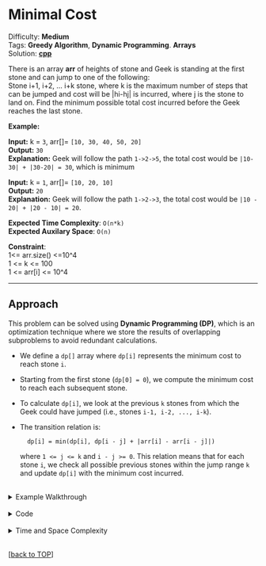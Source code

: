 # Minimal Cost

Difficulty: **Medium** <br>
Tags: **Greedy Algorithm**, **Dynamic Programming**. **Arrays** <br>
Solution: **[cpp](minimalCost.cpp)** <br>

There is an array **arr** of heights of stone and Geek is standing at the first stone and can jump to one of the following:  <br>
Stone i+1, i+2, ... i+k stone, where k is the maximum number of steps that can be jumped and cost will be |hi-hj| is incurred, where j is the stone to land on. Find the minimum possible total cost incurred before the Geek reaches the last stone.

**Example:**

**Input:** k = `3`, arr[]= `[10, 30, 40, 50, 20]`   <br>
**Output:** `30`   <br>
**Explanation:** Geek will follow the path `1->2->5`, the total cost would be `|10-30| + |30-20| = 30`, which is minimum

**Input:** k = `1`, arr[]= `[10, 20, 10]` <br>
**Output:** `20` <br>
**Explanation:** Geek will follow the path `1->2->3`, the total cost would be `|10 - 20| + |20 - 10| = 20`.

**Expected Time Complexity**: `O(n*k)`  
**Expected Auxilary Space**: `O(n)`

**Constraint**:  
1<= arr.size() <=10^4   <br>
1 <= k <= 100  <br>
1 <= arr[i] <= 10^4 <br>

---

## **Approach**

This problem can be solved using **Dynamic Programming (DP)**, which is an optimization technique where we store the results of overlapping subproblems to avoid redundant calculations.

- We define a `dp[]` array where `dp[i]` represents the minimum cost to reach stone `i`.
- Starting from the first stone (`dp[0] = 0`), we compute the minimum cost to reach each subsequent stone.
- To calculate `dp[i]`, we look at the previous `k` stones from which the Geek could have jumped (i.e., stones `i-1, i-2, ..., i-k`).
- The transition relation is:

        dp[i] = min(dp[i], dp[i - j] + |arr[i] - arr[i - j]|)

  where `1 <= j <= k` and `i - j >= 0`. This relation means that for each stone `i`, we check all possible previous stones within the jump range `k` and update `dp[i]` with the minimum cost incurred.

<br>
<details>
<summary>Example Walkthrough</summary>

Let's take the example:

**Input**: `k = 3`, `arr[] = [10, 30, 40, 50, 20]`

- Initialize the DP array: `dp[] = [0, INF, INF, INF, INF]`
  (where `INF` is a large value like `INT_MAX` used to represent an initially unreachable stone)

- **Stone 1 (`i = 0`)**: No cost as we start here, so `dp[0] = 0`.

- **Stone 2 (`i = 1`)**: 
  - We can jump from `dp[0]` to `dp[1]`.
  - `dp[1] = min(INF, dp[0] + |arr[1] - arr[0]|) = min(INF, 0 + |30 - 10|) = 20`.
  - So, `dp[1] = 20`.

- **Stone 3 (`i = 2`)**:
  - We can jump from either stone `dp[1]` or `dp[0]`:
    - From `dp[1]`: `dp[2] = min(INF, dp[1] + |arr[2] - arr[1]|) = min(INF, 20 + |40 - 30|) = 30`
    - From `dp[0]`: `dp[2] = min(30, dp[0] + |arr[2] - arr[0]|) = min(30, 0 + |40 - 10|) = 30`
  - So, `dp[2] = 30`.

- **Stone 4 (`i = 3`)**:
  - We can jump from `dp[2]`, `dp[1]`, or `dp[0]`:
    - From `dp[2]`: `dp[3] = min(INF, dp[2] + |arr[3] - arr[2]|) = min(INF, 30 + |50 - 40|) = 40`
    - From `dp[1]`: `dp[3] = min(40, dp[1] + |arr[3] - arr[1]|) = min(40, 20 + |50 - 30|) = 40`
    - From `dp[0]`: `dp[3] = min(40, dp[0] + |arr[3] - arr[0]|) = min(40, 0 + |50 - 10|) = 40`
  - So, `dp[3] = 40`.

- **Stone 5 (`i = 4`)**:
  - We can jump from `dp[3]`, `dp[2]`, or `dp[1]`:
    - From `dp[3]`: `dp[4] = min(INF, dp[3] + |arr[4] - arr[3]|) = min(INF, 40 + |20 - 50|) = 70`
    - From `dp[2]`: `dp[4] = min(70, dp[2] + |arr[4] - arr[2]|) = min(70, 30 + |20 - 40|) = 50`
    - From `dp[1]`: `dp[4] = min(50, dp[1] + |arr[4] - arr[1]|) = min(50, 20 + |20 - 30|) = 30`
  - So, `dp[4] = 30`.

**Result**: The minimum cost to reach the last stone is `dp[4] = 30`.
</details>

<br>
<details>
<summary>Code</summary>


```cpp
#include <iostream>
#include <vector>
#include <climits>
#include <cmath>
using namespace std;

int minimizeCost(int k, vector<int>& arr) {
    int n = arr.size();
    vector<int> dp(n, INT_MAX); // DP array to store the minimum cost
    dp[0] = 0; // Cost of starting at the first stone is 0

    for (int i = 1; i < n; i++) {
        for (int j = 1; j <= k; j++) {
            if (i - j >= 0) {
                dp[i] = min(dp[i], dp[i - j] + abs(arr[i] - arr[i - j]));
            }
        }
    }
    return dp[n - 1]; // Minimum cost to reach the last stone
}

int main() {
    vector<int> arr = {10, 30, 40, 50, 20};
    int k = 3;
    cout << minimizeCost(k, arr) << endl; // Output: 30
    return 0;
}
```
</details>

<br>
<details>
<summary>Time and Space Complexity</summary>

- **Time Complexity**: `O(n * k)`
  - For each stone `i`, we look back at up to `k` previous stones, which gives us a time complexity of `O(k)` for each stone.
  - Since there are `n` stones, the total time complexity is `O(n * k)`.

- **Space Complexity**: `O(n)`
  - We use an auxiliary `dp[]` array of size `n` to store the minimum cost to reach each stone.
</details>


<br>

[[back to TOP](#minimal-cost)]